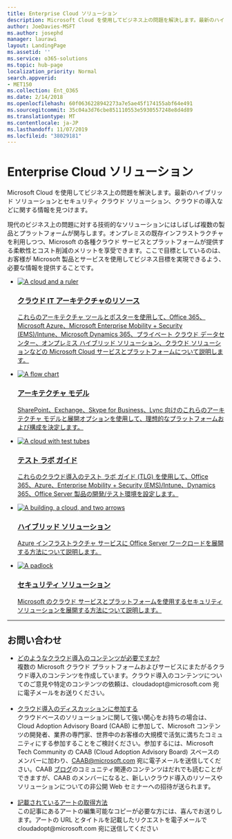 ```yaml
---
title: Enterprise Cloud ソリューション
description: Microsoft Cloud を使用してビジネス上の問題を解決します。最新のハイブリッド ソリューションとセキュリティ クラウド ソリューション、クラウドの導入などに関する情報を見つけます。
author: JoeDavies-MSFT
ms.author: josephd
manager: laurawi
layout: LandingPage
ms.assetid: ''
ms.service: o365-solutions
ms.topic: hub-page
localization_priority: Normal
search.appverid:
- MET150
ms.collection: Ent_O365
ms.date: 2/14/2018
ms.openlocfilehash: 60f0636228942273a7e5ae45f174155abf64e491
ms.sourcegitcommit: 35c04a3d76cbe851110553e5930557248e8d4d89
ms.translationtype: MT
ms.contentlocale: ja-JP
ms.lasthandoff: 11/07/2019
ms.locfileid: "38029181"
---
```

<h1>Enterprise Cloud ソリューション</h1>
<p>Microsoft Cloud を使用してビジネス上の問題を解決します。最新のハイブリッド ソリューションとセキュリティ クラウド ソリューション、クラウドの導入などに関する情報を見つけます。</p>
<p>現代のビジネス上の問題に対する技術的なソリューションにはしばしば複数の製品とプラットフォームが関与します。オンプレミスの既存インフラストラクチャを利用しつつ、Microsoft の各種クラウド サービスとプラットフォームが提供する柔軟性とコスト削減のメリットを享受できます。ここで目標としているのは、お客様が Microsoft 製品とサービスを使用してビジネス目標を実現できるよう、必要な情報を提供することです。</p>
<ul class="cardsF panelContent">
    <li>
        <a href="/office365/enterprise/microsoft-cloud-it-architecture-resources">
        <div class="cardSize">
            <div class="cardPadding">
                <div class="card">
                    <div class="cardImageOuter">
                        <div class="cardImage">
                            <img src="https://docs.microsoft.com/office/media/icons/cloud-architecture2.svg" alt="A cloud and a ruler" />
                        </div>
                    </div>
                    <div class="cardText">
                        <h3>クラウド IT アーキテクチャのリソース</h3>
                <p>これらのアーキテクチャ ツールとポスターを使用して、Office 365、Microsoft Azure、Microsoft Enterprise Mobility + Security (EMS)/Intune、Microsoft Dynamics 365、プライベート クラウド データセンター、オンプレミス ハイブリッド ソリューション、クラウド ソリューションなどの Microsoft Cloud サービスとプラットフォームについて説明します。</p>
                    </div>
                </div>
            </div>
        </div>
        </a>
    </li> 
    <li>
        <a href="/office365/enterprise/architectural-models-for-sharepoint-exchange-skype-for-business-and-lync">
        <div class="cardSize">
            <div class="cardPadding">
                <div class="card">
                    <div class="cardImageOuter">
                        <div class="cardImage">
                            <img src="https://docs.microsoft.com/office/media/icons/process-flow.svg" alt="A flow chart" />
                        </div>
                    </div>
                    <div class="cardText">
                        <h3>アーキテクチャ モデル</h3>
                <p>SharePoint、Exchange、Skype for Business、Lync 向けのこれらのアーキテクチャ モデルと展開オプションを使用して、理想的なプラットフォームおよび構成を決定します。</p>
                    </div>
                </div>
            </div>
        </div>
        </a>
    </li>
    <li>
        <a href="/office365/enterprise/cloud-adoption-test-lab-guides-tlgs">
        <div class="cardSize">
            <div class="cardPadding">
                <div class="card">
                    <div class="cardImageOuter">
                        <div class="cardImage">
                            <img src="https://docs.microsoft.com/office/media/icons/cloud-devtest.svg" alt="A cloud with test tubes" />
                        </div>
                    </div>
                    <div class="cardText">
                        <h3>テスト ラボ ガイド</h3>
                <p>これらのクラウド導入のテスト ラボ ガイド (TLG) を使用して、Office 365、Azure、Enterprise Mobility + Security (EMS)/Intune、Dynamics 365、Office Server 製品の開発/テスト環境を設定します。</p>
                    </div>
                </div>
            </div>
        </div>
        </a>
    </li>
    <li>
        <a href="/office365/enterprise/hybrid-solutions">
        <div class="cardSize">
            <div class="cardPadding">
                <div class="card">
                    <div class="cardImageOuter">
                        <div class="cardImage">
                            <img src="https://docs.microsoft.com/office/media/icons/hybrid.svg" alt="A building, a cloud, and two arrows" />
                        </div>
                    </div>
                    <div class="cardText">
                        <h3>ハイブリッド ソリューション</h3>
                <p>Azure インフラストラクチャ サービスに Office Server ワークロードを展開する方法について説明します。</p>
                    </div>
                </div>
            </div>
        </div>
        </a>
    </li>
    <li>
        <a href="/office365/enterprise/security-solutions">
        <div class="cardSize">
            <div class="cardPadding">
                <div class="card">
                    <div class="cardImageOuter">
                        <div class="cardImage">
                            <img src="https://docs.microsoft.com/office/media/icons/lock-protected.svg" alt="A padlock" />
                        </div>
                    </div>
                    <div class="cardText">
                        <h3>セキュリティ ソリューション</h3>
                <p>Microsoft のクラウド サービスとプラットフォームを使用するセキュリティ ソリューションを展開する方法について説明します。</p>
                    </div>
                </div>
            </div>
        </div>
        </a>
    </li>
</ul>

---

<h2>お問い合わせ</h2>
<ul>
    <li><a href="mailto:cloudadopt@microsoft.com?Subject=[Cloud%20Adoption%20Content%20Feedback]:%20">どのようなクラウド導入のコンテンツが必要ですか?</a><br>複数の Microsoft クラウド プラットフォームおよびサービスにまたがるクラウド導入のコンテンツを作成しています。クラウド導入のコンテンツについてのご意見や特定のコンテンツの依頼は、cloudadopt@microsoft.com 宛に電子メールをお送りください。</li><br>
    <li><a href="https://aka.ms/caab">クラウド導入のディスカッションに参加する</a><br>クラウドベースのソリューションに関して強い関心をお持ちの場合は、Cloud Adoption Advisory Board (CAAB) に参加して、Microsoft コンテンツの開発者、業界の専門家、世界中のお客様の大規模で活気に満ちたコミュニティにする参加することをご検討ください。参加するには、Microsoft Tech Community の CAAB (Cloud Adoption Advisory Board) スペースのメンバーに加わり、<a href="mailto:caab@microsoft.com?Subject=I%20just%20joined%20the%20Cloud%20Adoption%20Advisory%20Board!">CAAB@microsoft.com</a> 宛に電子メールを送信してください。CAAB <a href="https://blogs.technet.com/b/solutions_advisory_board/">ブログ</a>のコミュニティ関連のコンテンツはだれでも読むことができますが、CAAB のメンバーになると、新しいクラウド導入のリソースやソリューションについての非公開 Web セミナーへの招待が送られます。</li><br>
    <li><a href="mailto:cloudadopt@microsoft.com?subject=[Art%20Request]:%20">記載されているアートの取得方法</a><br>この記事にあるアートの編集可能なコピーが必要な方には、喜んでお送りします。アートの URL とタイトルを記載したリクエストを電子メールで cloudadopt@microsoft.com 宛に送信してください</li>
</ul>